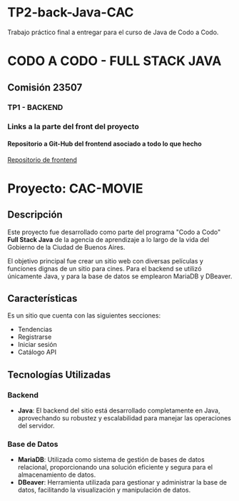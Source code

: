 # TP2-back-Java-CAC
Trabajo práctico final a entregar para el curso de Java de Codo a Codo.

# CODO A CODO - FULL STACK JAVA
## Comisión 23507

### TP1 - BACKEND

### Links a la parte del front del proyecto

#### Repositorio a Git-Hub del frontend asociado a todo lo que hecho

[Repositorio de frontend](https://github.com/FerreiroNicolas/TP1-front-Java-CAC?tab=readme-ov-file)

# Proyecto: CAC-MOVIE

## Descripción

Este proyecto fue desarrollado como parte del programa "Codo a Codo" **Full Stack Java** de la agencia de aprendizaje a lo largo de la vida del Gobierno de la Ciudad de Buenos Aires.

El objetivo principal fue crear un sitio web con diversas películas y funciones dignas de un sitio para cines. Para el backend se utilizó únicamente Java, y para la base de datos se emplearon MariaDB y DBeaver.

## Características

Es un sitio que cuenta con las siguientes secciones:

+ Tendencias
+ Registrarse
+ Iniciar sesión 
+ Catálogo API 

## Tecnologías Utilizadas

### Backend
- **Java**: El backend del sitio está desarrollado completamente en Java, aprovechando su robustez y escalabilidad para manejar las operaciones del servidor.

### Base de Datos
- **MariaDB**: Utilizada como sistema de gestión de bases de datos relacional, proporcionando una solución eficiente y segura para el almacenamiento de datos.
- **DBeaver**: Herramienta utilizada para gestionar y administrar la base de datos, facilitando la visualización y manipulación de datos.
